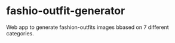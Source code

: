 # fashio-outfit-generator
Web app to generate fashion-outfits images bbased on 7 different categories.
